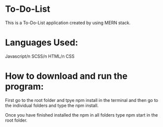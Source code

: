 # To-Do-List
This is a To-Do-List application created by using MERN stack.

# Languages Used:

Javascript/n
SCSS/n
HTML/n
CSS

# How to download and run the program:

First go to the root folder and tpye npm install in the terminal and then go to the individual folders and type the npm install.

Once you have finished installed the npm in all folders type npm start in the root folder.

